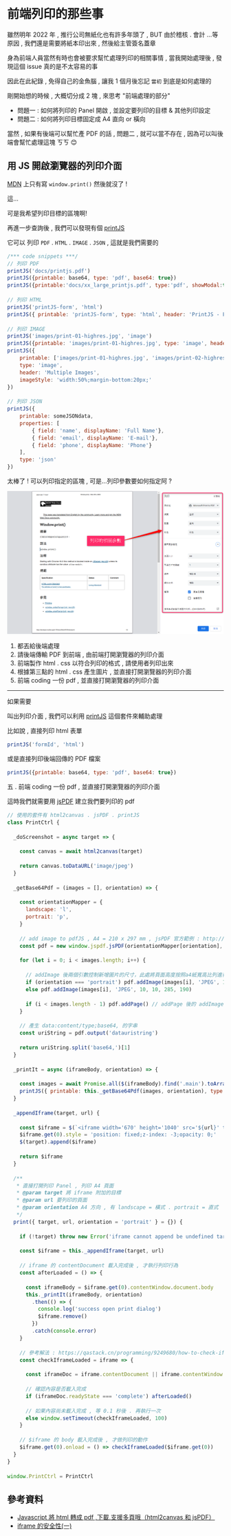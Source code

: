 # 前端列印的那些事

雖然明年 2022 年 , 推行公司無紙化也有許多年頭了 , BUT 由於稽核 . 會計 ...等原因 , 
我們還是需要將紙本印出來 , 然後給主管簽名蓋章

身為前端人員當然有時也會被要求幫忙處理列印的相關事情 , 當我開始處理後 , 發現這個 issue 真的是不太容易的事

因此在此紀錄 , 免得自己的金魚腦 , 讓我 1 個月後忘記 `當初` 到底是如何處理的

剛開始想的時候 , 大概切分成 2 塊 , 來思考 "前端處理的部分"

- 問題一 : 如何將列印的 Panel 開啟 , 並設定要列印的目標 & 其他列印設定
- 問題二 : 如何將列印目標固定成 A4 直向 or 橫向

當然 , 如果有後端可以幫忙產 PDF 的話 , 問題二 , 就可以當不存在 , 因為可以叫後端會幫忙處理這塊 ㄎㄎ 😊

## 用 JS 開啟瀏覽器的列印介面

[MDN](https://developer.mozilla.org/zh-TW/docs/Web/API/Window/print) 上只有寫 `window.print()` 然後就沒了 !

這...

可是我希望列印目標的區塊啊!

再進一步查詢後 , 我們可以發現有個 [printJS](https://printjs.crabbly.com/) 

它可以 列印 `PDF` . `HTML` . `IMAGE` . `JSON` , 這就是我們需要的

```javascript
/*** code snippets ***/
// 列印 PDF 
printJS('docs/printjs.pdf')
printJS({printable: base64, type: 'pdf', base64: true})
printJS({printable:'docs/xx_large_printjs.pdf', type:'pdf', showModal:true})

// 列印 HTML 
printJS('printJS-form', 'html')
printJS({ printable: 'printJS-form', type: 'html', header: 'PrintJS - Form Element Selection' })

// 列印 IMAGE 
printJS('images/print-01-highres.jpg', 'image')
printJS({printable: 'images/print-01-highres.jpg', type: 'image', header: 'My cool image header'})
printJS({
    printable: ['images/print-01-highres.jpg', 'images/print-02-highres.jpg', 'images/print-03-highres.jpg'],
    type: 'image',
    header: 'Multiple Images',
    imageStyle: 'width:50%;margin-bottom:20px;'
})

// 列印 JSON 
printJS({
    printable: someJSONdata,
    properties: [
        { field: 'name', displayName: 'Full Name'},
        { field: 'email', displayName: 'E-mail'},
        { field: 'phone', displayName: 'Phone'}
    ],
    type: 'json'
})
```

太棒了 ! 可以列印指定的區塊 , 可是...列印參數要如何指定阿 ? 

![img.png](img.png)



1. 都丟給後端處理
2. 請後端傳輸 PDF 到前端 , 由前端打開瀏覽器的列印介面
3. 前端製作 html . css 以符合列印的格式 , 請使用者列印出來 
4. 根據第三點的 html . css 產生圖片 , 並直接打開瀏覽器的列印介面
5. 前端 coding 一份 pdf , 並直接打開瀏覽器的列印介面

---

如果需要 

叫出列印介面 , 我們可以利用 [printJS](https://printjs.crabbly.com/) 這個套件來輔助處理

比如說 , 直接列印 html 表單

```javascript
printJS('formId', 'html')
```

或是直接列印後端回傳的 PDF 檔案

```javascript
printJS({printable: base64, type: 'pdf', base64: true})
```

五 . 前端 coding 一份 pdf , 並直接打開瀏覽器的列印介面

這時我們就需要用 [jsPDF](https://github.com/parallax/jsPDF) 建立我們要列印的 pdf 

```javascript
// 使用的套件有 html2canvas . jsPDF . printJS
class PrintCtrl {

  _doScreenshot = async target => {

    const canvas = await html2canvas(target)

    return canvas.toDataURL('image/jpeg')
  }

  _getBase64Pdf = (images = [], orientation) => {

    const orientationMapper = {
      landscape: 'l',
      portrait: 'p',
    }

    // add image to pdfJS , A4 = 210 x 297 mm , jsPDF 官方範例 : http://raw.githack.com/MrRio/jsPDF/master/
    const pdf = new window.jspdf.jsPDF(orientationMapper[orientation], 'mm', 'A4')

    for (let i = 0; i < images.length; i++) {

      // addImage 後兩個引數控制新增圖片的尺寸，此處將頁面高度按照a4紙寬高比列進行壓縮
      if (orientation === 'portrait') pdf.addImage(images[i], 'JPEG', 10, 10, 190, 285)
      else pdf.addImage(images[i], 'JPEG', 10, 10, 285, 190)

      if (i < images.length - 1) pdf.addPage() // addPage 後的 addImage 會參考第二頁的 x . y 軸
    }

    // 產生 data:content/type;base64, 的字串
    const uriString = pdf.output('datauristring')

    return uriString.split('base64,')[1]
  }

  _printIt = async (iframeBody, orientation) => {

    const images = await Promise.all($(iframeBody).find('.main').toArray().map(target => this._doScreenshot(target)))
    printJS({ printable: this._getBase64Pdf(images, orientation), type: 'pdf', base64: true })
  }

  _appendIframe(target, url) {

    const $iframe = $(`<iframe width='670' height='1040' src='${url}' title='print page' frameborder='0'></iframe>`)
    $iframe.get(0).style = 'position: fixed;z-index: -3;opacity: 0;'
    $(target).append($iframe)

    return $iframe
  }

  /**
   * 直接打開列印 Panel , 列印 A4 頁面
   * @param target 將 iframe 附加的目標
   * @param url 要列印的頁面
   * @param orientation A4 方向 , 有 landscape = 橫式 . portrait = 直式
   */
  print({ target, url, orientation = 'portrait' } = {}) {

    if (!target) throw new Error('iframe cannot append be undefined target')

    const $iframe = this._appendIframe(target, url)

    // iframe 的 contentDocument 載入完成後 , 才執行列印行為
    const afterLoaded = () => {

      const iframeBody = $iframe.get(0).contentWindow.document.body
      this._printIt(iframeBody, orientation)
        .then(() => {
          console.log('success open print dialog')
          $iframe.remove()
        })
        .catch(console.error)
    }

    // 參考解法 : https://qastack.cn/programming/9249680/how-to-check-if-iframe-is-loaded-or-it-has-a-content
    const checkIframeLoaded = iframe => {

      const iframeDoc = iframe.contentDocument || iframe.contentWindow.document

      // 確認內容是否載入完成
      if (iframeDoc.readyState === 'complete') afterLoaded()

      // 如果內容尚未載入完成 , 等 0.1 秒後 . 再執行一次
      else window.setTimeout(checkIframeLoaded, 100)
    }

    // $iframe 的 body 載入完成後 , 才做列印的動作
    $iframe.get(0).onload = () => checkIframeLoaded($iframe.get(0))
  }
}

window.PrintCtrl = PrintCtrl
```

## 參考資料

- [Javascript 將 html 轉成 pdf ,下載,支援多頁哦（html2canvas 和 jsPDF）](https://codertw.com/%E5%89%8D%E7%AB%AF%E9%96%8B%E7%99%BC/26393/)
- [iframe 的安全性(一)](https://codertw.com/%E7%A8%8B%E5%BC%8F%E8%AA%9E%E8%A8%80/716274/)
